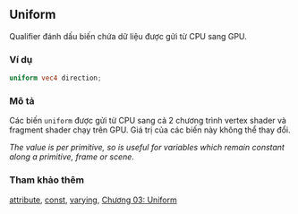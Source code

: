 ## Uniform
Qualifier đánh dấu biến chứa dữ liệu được gửi từ CPU sang GPU.

### Ví dụ
```glsl
uniform vec4 direction;
```

### Mô tả
Các biến ```uniform``` được gửi từ CPU sang cả 2 chương trình vertex shader và fragment shader chạy trên GPU. Giá trị của các biến này không thể thay đổi.

_The value is per primitive, so is useful for variables which remain constant along a primitive, frame or scene._

### Tham khảo thêm
[attribute](/glossary/?lan=vi&search=attribute), [const](/glossary/?lan=vi&search=const), [varying](/glossary/?lan=vi&search=varying), [Chương 03: Uniform](/03/?lan=vi)
